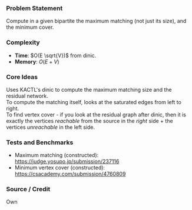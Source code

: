 ### Problem Statement
Compute in a given bipartite the maximum matching (not just its size), and the minimum cover.

### Complexity
- **Time**: $O(E \sqrt{V})$ from dinic.
- **Memory**: $O(E + V)$

### Core Ideas
Uses KACTL's dinic to compute the maximum matching size and the residual network.<br>
To compute the matching itself, looks at the saturated edges from left to right.<br>
To find vertex cover - if you look at the residual graph after dinic, then it is exactly the vertices *reachable* from the source in the *right* side + the vertices *unreachable* in the left side.

### Tests and Benchmarks
- Maximum matching (constructed): https://judge.yosupo.jp/submission/237116
- Minimum vertex cover (constructed): https://csacademy.com/submission/4760809

### Source / Credit
Own